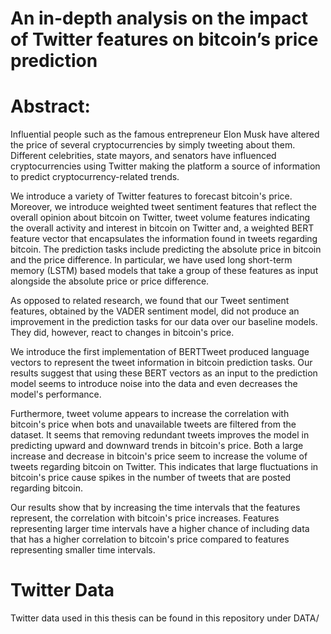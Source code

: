 # An in-depth analysis on the impact of Twitter features on bitcoin’s price prediction
# Abstract:

Influential people such as the famous entrepreneur Elon Musk have altered the price of several cryptocurrencies by simply tweeting about them. Different celebrities, state mayors, and senators have influenced cryptocurrencies using Twitter making the platform a source of information to predict cryptocurrency-related trends.

We introduce a variety of Twitter features to forecast bitcoin's price. Moreover, we introduce weighted tweet sentiment features that reflect the overall opinion about bitcoin on Twitter, tweet volume features indicating the overall activity and interest in bitcoin on Twitter and, a weighted BERT feature vector that encapsulates the information found in tweets regarding bitcoin. The prediction tasks include predicting the absolute price in bitcoin and the price difference. In particular, we have used long short-term memory (LSTM) based models that take a group of these features as input alongside the absolute price or price difference. 

As opposed to related research, we found that our Tweet sentiment features, obtained by the VADER sentiment model, did not produce an improvement in the prediction tasks for our data over our baseline models. They did, however, react to changes in bitcoin's price.

We introduce the first implementation of BERTTweet produced language vectors to represent the tweet information in bitcoin prediction tasks. Our results suggest that using these BERT vectors as an input to the prediction model seems to introduce noise into the data and even decreases the model's performance.

Furthermore, tweet volume appears to increase the correlation with bitcoin's price when bots and unavailable tweets are filtered from the dataset. It seems that removing redundant tweets improves the model in predicting upward and downward trends in bitcoin's price. Both a large increase and decrease in bitcoin's price seem to increase the volume of tweets regarding bitcoin on Twitter. This indicates that large fluctuations in bitcoin's price cause spikes in the number of tweets that are posted regarding bitcoin.

Our results show that by increasing the time intervals that the features represent, the correlation with bitcoin's price increases. Features representing larger time intervals have a higher chance of including data that has a higher correlation to bitcoin's price compared to features representing smaller time intervals.

# Twitter Data
Twitter data used in this thesis can be found in this repository under DATA/

